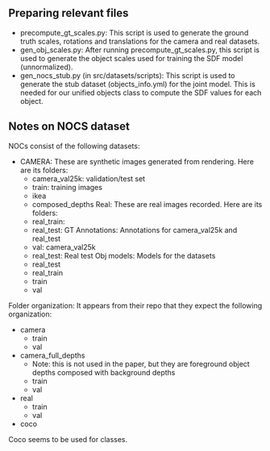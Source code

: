 ## Preparing relevant files

- precompute_gt_scales.py: This script is used to generate the ground truth scales, rotations and translations for the
  camera and real datasets.
- gen_obj_scales.py: After running precompute_gt_scales.py, this script is used to generate the object scales used for
  training the SDF model (unnormalized).
- gen_nocs_stub.py (in src/datasets/scripts): This script is used to generate the stub dataset (objects_info.yml) for
  the joint model. This is needed for our unified objects class to compute the SDF values for each object.

## Notes on NOCS dataset

NOCs consist of the following datasets:

- CAMERA: These are synthetic images generated from rendering. Here are its folders:
    - camera_val25k: validation/test set
    - train: training images
    - ikea
    - composed_depths
      Real: These are real images recorded. Here are its folders:
    - real_train:
    - real_test:
      GT Annotations: Annotations for camera_val25k and real_test
    - val: camera_val25k
    - real_test: Real test
      Obj models: Models for the datasets
    - real_test
    - real_train
    - train
    - val

Folder organization: It appears from their repo that they expect the following organization:

- camera
    - train
    - val
- camera_full_depths
    - Note: this is not used in the paper, but they are foreground object depths composed with background depths
    - train
    - val
- real
    - train
    - val
- coco

Coco seems to be used for classes.